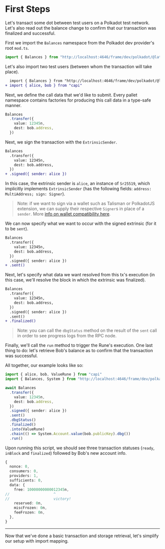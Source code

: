 # First Steps

Let's transact some dot between test users on a Polkadot test network. Let's also read out the balance change to confirm that our transaction was finalized and successful.

First we import the `Balances` namespace from the Polkadot dev provider's root `mod.ts`.

```ts
import { Balances } from "http://localhost:4646/frame/dev/polkadot/@latest/mod.ts"
```

Let's also import two test users (between whom the transaction will take place).

```diff
  import { Balances } from "http://localhost:4646/frame/dev/polkadot/@latest/mod.ts"
+ import { alice, bob } from "capi"
```

Next, we define the call data that we'd like to submit. Every pallet namespace contains factories for producing this call data in a type-safe manner.

```ts
Balances
  .transfer({
    value: 12345n,
    dest: bob.address,
  })
```

Next, we sign the transaction with the `ExtrinsicSender`.

```diff
Balances
  .transfer({
    value: 12345n,
    dest: bob.address,
  })
+ .signed({ sender: alice })
```

In this case, the extrinsic sender is `alice`, an instance of `Sr25519`, which implicitly implements `ExtrinsicSender` (has the following fields: `address: MultiAddress; sign: Signer`).

> Note: if we want to sign via a wallet such as Talisman or PolkadotJS extension, we can supply their respective `Signer`s in place of a `sender`. More [info on wallet compatibility here](/docs/integration/wallets.md).

We can now specify what we want to occur with the signed extrinsic (for it to be `sent`).

```diff
Balances
  .transfer({
    value: 12345n,
    dest: bob.address,
  })
  .signed({ sender: alice })
+ .sent()
```

Next, let's specify what data we want resolved from this tx's execution (in this case, we'll resolve the block in which the extrinsic was finalized).

```diff
Balances
  .transfer({
    value: 12345n,
    dest: bob.address,
  })
  .signed({ sender: alice })
  .sent()
+ .finalized()
```

> Note: you can call the `dbgStatus` method on the result of the `sent` call in order to see progress logs from the RPC node.

Finally, we'll call the `run` method to trigger the Rune's execution. One last thing to do: let's retrieve Bob's balance as to confirm that the transaction was successful.

All together, our example looks like so:

```ts
import { alice, bob, ValueRune } from "capi"
import { Balances, System } from "http://localhost:4646/frame/dev/polkadot/@latest/mod.ts"

await Balances
  .transfer({
    value: 12345n,
    dest: bob.address,
  })
  .signed({ sender: alice })
  .sent()
  .dbgStatus()
  .finalized()
  .into(ValueRune)
  .chain(() => System.Account.value(bob.publicKey).dbg())
  .run()
```

Upon running this script, we should see three transaction statuses (`ready`, `inBlock` and `finalized`) followed by Bob's new account info.

```ts
{
  nonce: 0,
  consumers: 0,
  providers: 1,
  sufficients: 0,
  data: {
    free: 10000000000012345n,
//                    ^
//                    victory!
    reserved: 0n,
    miscFrozen: 0n,
    feeFrozen: 0n,
  },
}
```

---

Now that we've done a basic transaction and storage retrieval, let's simplify our setup with import mapping.
